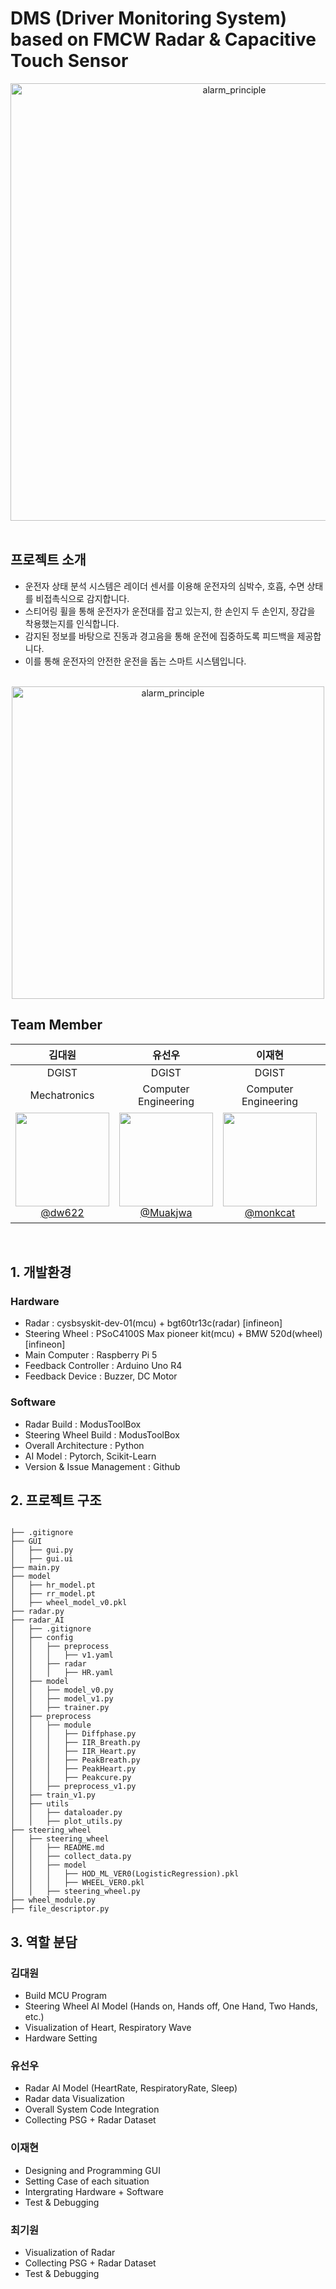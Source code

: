 # DMS (Driver Monitoring System) based on FMCW Radar & Capacitive Touch Sensor
<div align="center">
<img width="700" alt="alarm_principle" src="https://github.com/user-attachments/assets/35773330-7876-49be-815c-a971e254cf13">
</div>

<br>

## 프로젝트 소개
- 운전자 상태 분석 시스템은 레이더 센서를 이용해 운전자의 심박수, 호흡, 수면 상태를 비접촉식으로 감지합니다. 
- 스티어링 휠을 통해 운전자가 운전대를 잡고 있는지, 한 손인지 두 손인지, 장갑을 착용했는지를 인식합니다. 
- 감지된 정보를 바탕으로 진동과 경고음을 통해 운전에 집중하도록 피드백을 제공합니다. 
- 이를 통해 운전자의 안전한 운전을 돕는 스마트 시스템입니다.
<br>
<div align="center">
<img width="500" alt="alarm_principle" src="https://github.com/user-attachments/assets/305e1c9a-682d-43ae-81a2-c6803cca21ef">
</div>


## Team Member

<div align="center">

| **김대원** | **유선우** | **이재현** | **최기원** |
| :------: |  :------: | :------: | :-----: |
| DGIST | DGIST | DGIST | DGIST |
| Mechatronics | Computer Engineering | Computer Engineering | NeuroSicence |
| [<img src="https://avatars.githubusercontent.com/u/176874399?v=4" height=150 width=150> <br/> @dw622](https://github.com/dw622) | [<img src="https://avatars.githubusercontent.com/u/94523712?s=400&v=4" height=150 width=150> <br/> @Muakjwa](https://github.com/Muakjwa) | [<img src="https://avatars.githubusercontent.com/u/149148774?v=4" height=150 width=150> <br/> @monkcat](https://github.com/monkcat) | [<img src="https://avatars.githubusercontent.com/u/149148774?v=4" height=150 width=150> <br/> @monkcat] |
</div>
<br>

## 1. 개발환경

### Hardware
- Radar : cysbsyskit-dev-01(mcu) + bgt60tr13c(radar) [infineon]
- Steering Wheel : PSoC4100S Max pioneer kit(mcu) + BMW 520d(wheel) [infineon]
- Main Computer : Raspberry Pi 5
- Feedback Controller : Arduino Uno R4
- Feedback Device : Buzzer, DC Motor

### Software
- Radar Build : ModusToolBox
- Steering Wheel Build : ModusToolBox
- Overall Architecture : Python
- AI Model : Pytorch, Scikit-Learn
- Version & Issue Management : Github

## 2. 프로젝트 구조

```

├── .gitignore
├── GUI
│   ├── gui.py
│   ├── gui.ui
├── main.py
├── model
│   ├── hr_model.pt
│   ├── rr_model.pt
│   ├── wheel_model_v0.pkl
├── radar.py
├── radar_AI
│   ├── .gitignore
│   ├── config
│   │   ├── preprocess
│   │   │   ├── v1.yaml
│   │   ├── radar
│   │   │   ├── HR.yaml
│   ├── model
│   │   ├── model_v0.py
│   │   ├── model_v1.py
│   │   ├── trainer.py
│   ├── preprocess
│   │   ├── module
│   │   │   ├── Diffphase.py
│   │   │   ├── IIR_Breath.py
│   │   │   ├── IIR_Heart.py
│   │   │   ├── PeakBreath.py
│   │   │   ├── PeakHeart.py
│   │   │   ├── Peakcure.py
│   │   ├── preprocess_v1.py
│   ├── train_v1.py
│   ├── utils
│   │   ├── dataloader.py
│   │   ├── plot_utils.py
├── steering_wheel
│   ├── steering_wheel
│   │   ├── README.md
│   │   ├── collect_data.py
│   │   ├── model
│   │   │   ├── HOD_ML_VER0(LogisticRegression).pkl
│   │   │   ├── WHEEL_VER0.pkl
│   │   ├── steering_wheel.py
├── wheel_module.py
├── file_descriptor.py
```

## 3. 역할 분담

### 김대원
- Build MCU Program
- Steering Wheel AI Model (Hands on, Hands off, One Hand, Two Hands, etc.)
- Visualization of Heart, Respiratory Wave
- Hardware Setting

### 유선우
- Radar AI Model (HeartRate, RespiratoryRate, Sleep)
- Radar data Visualization
- Overall System Code Integration
- Collecting PSG + Radar Dataset

### 이재현
- Designing and Programming GUI
- Setting Case of each situation
- Intergrating Hardware + Software
- Test & Debugging

### 최기원
- Visualization of Radar
- Collecting PSG + Radar Dataset
- Test & Debugging
